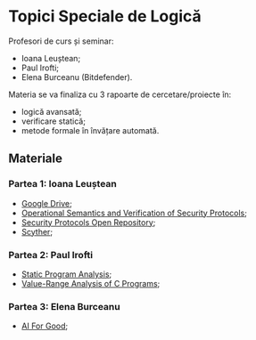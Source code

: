 # Topici Speciale de Logică

Profesori de curs și seminar:
- Ioana Leuștean;
- Paul Irofti;
- Elena Burceanu (Bitdefender).

Materia se va finaliza cu 3 rapoarte de cercetare/proiecte în:
- logică avansată;
- verificare statică;
- metode formale în învățare automată.

## Materiale
### Partea 1: Ioana Leuștean
- [Google Drive](https://drive.google.com/drive/folders/1OVX2qElLMGUYEznYfx_v0eQ4GwpOkOLD);
- [Operational Semantics and Verification of Security Protocols](https://www.springer.com/gp/book/9783540786351);
- [Security Protocols Open Repository](http://www.lsv.fr/Software/spore/index.html);
- [Scyther](https://people.cispa.io/cas.cremers/scyther/);

### Partea 2: Paul Irofti
- [Static Program Analysis](https://cs.au.dk/~amoeller/spa/);
- [Value-Range Analysis of C Programs](https://www.springer.com/gp/book/9781848000162);

### Partea 3: Elena Burceanu
- [AI For Good](https://ai4good.org/);
